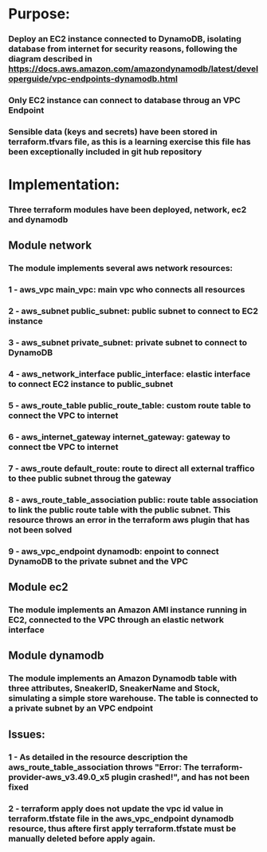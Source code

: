 # Purpose:
### Deploy an EC2 instance connected to DynamoDB, isolating database from internet for security reasons, following the diagram described in https://docs.aws.amazon.com/amazondynamodb/latest/developerguide/vpc-endpoints-dynamodb.html
### Only EC2 instance can connect to database throug an VPC Endpoint
### Sensible data (keys and secrets) have been stored in terraform.tfvars file, as this is a learning exercise this file has been exceptionally included in git hub repository


# Implementation:
### Three terraform modules have been deployed, network, ec2 and dynamodb
## Module network
### The module implements several aws network resources:
### 1 - aws_vpc main_vpc: main vpc who connects all resources
### 2 - aws_subnet public_subnet: public subnet to connect to EC2 instance
### 3 - aws_subnet private_subnet: private subnet to connect to DynamoDB
### 4 - aws_network_interface public_interface: elastic interface to connect EC2 instance to public_subnet
### 5 - aws_route_table public_route_table: custom route table to connect the VPC to internet
### 6 - aws_internet_gateway internet_gateway: gateway to connect tbe VPC to internet
### 7 - aws_route default_route: route to direct all external traffico to thee public subnet throug the gateway
### 8 - aws_route_table_association public: route table association to link the public route table with the public subnet. This resource throws an error in the terraform aws plugin that has not been solved
### 9 - aws_vpc_endpoint dynamodb: enpoint to connect DynamoDB to the private subnet and the VPC

## Module ec2
### The module implements an Amazon AMI instance running in EC2, connected to the VPC through an elastic network interface

## Module dynamodb
### The module implements an Amazon Dynamodb table with three attributes, SneakerID, SneakerName and Stock, simulating a simple store warehouse. The table is connected to a private subnet by an VPC endpoint

## Issues:
### 1 - As detailed in the resource description the aws_route_table_association throws "Error: The terraform-provider-aws_v3.49.0_x5 plugin crashed!", and has not been fixed
### 2 - terraform apply does not update the vpc id value in terraform.tfstate file in the aws_vpc_endpoint dynamodb resource, thus aftere first apply terraform.tfstate must be manually deleted before apply again.